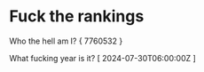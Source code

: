 # Fuck the rankings

Who the hell am I?
{ 7760532 }

What fucking year is it?
[ 2024-07-30T06:00:00Z ]
